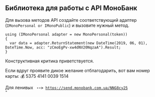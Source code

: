 ## Библиотека для работы с API МоноБанк
Для вызова методов API создайте соответствующий адаптер (```IMonoPersonal or IMonoPublic```) и вызовите нужный метод.
```
using (IMonoPersonal adapter = new MonoPersonal(token))
{  
  var data = adapter.ReturnStatement(new DateTime(2019, 06, 01), DateTime.Now, acc: "zCmoEgPv-xw4dNV20NqzaA").Result;    
}
  ```
Конструктивная критика приветствуется.

Если вдруг проявите дикое желание отблагодарить, вот вам номер карты:
💰 5375 4141 0039 1514

Для ленивых <code> <b>--></b> https://send.monobank.com.ua/NNG8cy25 "</code>
